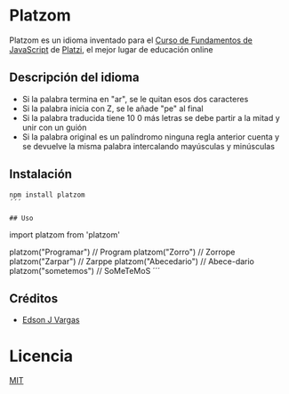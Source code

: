 # Platzom

Platzom es un idioma inventado para el [Curso de Fundamentos de JavaScript](https://platzi.com/js) de [Platzi](https://platzi.com), el mejor lugar de educación online

## Descripción del idioma

- Si la palabra termina en "ar", se le quitan esos dos caracteres
- Si la palabra inicia con Z, se le añade "pe" al final
- Si la palabra traducida tiene 10 0 más letras se debe partir a la mitad y unir con un guión
- Si la palabra original es un palíndromo ninguna regla anterior cuenta y se devuelve la misma palabra intercalando mayúsculas y minúsculas

## Instalación

```
npm install platzom
´´´

## Uso
```
import platzom from 'platzom'

platzom("Programar") // Program
platzom("Zorro") // Zorrope
platzom("Zarpar") // Zarppe
platzom("Abecedario") // Abece-dario
platzom("sometemos") // SoMeTeMoS
´´´
## Créditos
- [Edson J Vargas](https://edsonvargas.com.ve)

# Licencia

[MIT](https://opensource.org/licenses/MIT)
